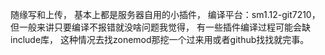随缘写和上传，
基本上都是服务器自用的小插件，
编译平台：sm1.12-git7210，
但一般来讲只要编译不报错就没啥问题我觉得，
有一些插件编译过程可能会缺include库，
这种情况去找zonemod那挖一个过来用或者github找找就完事。
